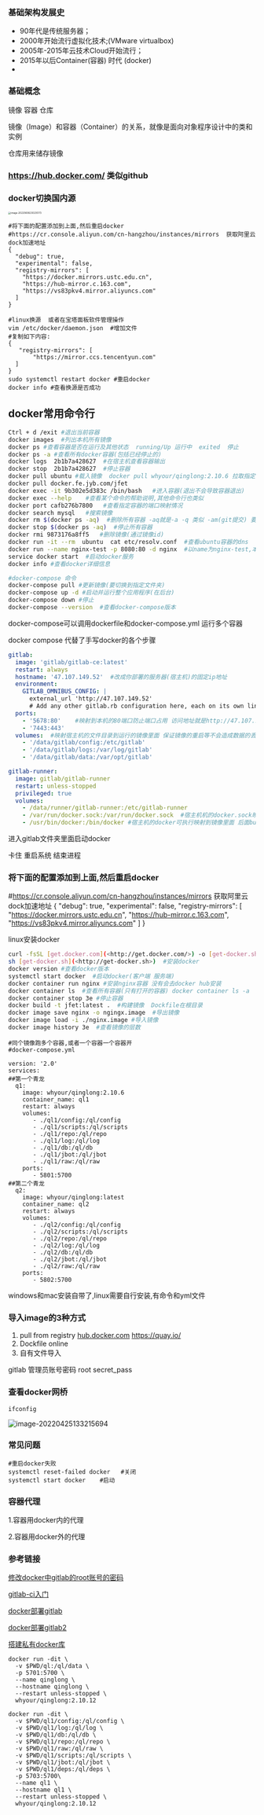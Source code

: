 ### 基础架构发展史

- 90年代是传统服务器；
- 2000年开始流行虚拟化技术;(VMware virtualbox)
- 2005年-2015年云技术Cloud开始流行；
- 2015年以后Container(容器) 时代 (docker)
- 

### 基础概念

镜像  容器   仓库    

镜像（Image）和容器（Container）的关系，就像是面向对象程序设计中的类和实例

仓库用来储存镜像



### https://hub.docker.com/  类似github

### docker切换国内源

<img src="http://image.zhuyuanzheng1.top/image-20220608230235173.png" alt="image-20220608230235173" style="zoom:33%;" />

```shell
#将下面的配置添加到上面,然后重启docker
#https://cr.console.aliyun.com/cn-hangzhou/instances/mirrors  获取阿里云dock加速地址
{
  "debug": true,
  "experimental": false,
  "registry-mirrors": [
    "https://docker.mirrors.ustc.edu.cn",
    "https://hub-mirror.c.163.com",
    "https://vs83pkv4.mirror.aliyuncs.com"  
  ]
}

#linux换源  或者在宝塔面板软件管理操作
vim /etc/docker/daemon.json  #增加文件
#复制如下内容:
{
   "registry-mirrors": [
       "https://mirror.ccs.tencentyun.com"
  ]
}
sudo systemctl restart docker #重启docker
docker info #查看换源是否成功
```



## docker常用命令行

```bash
Ctrl + d /exit #退出当前容器
docker images  #列出本机所有镜像
docker ps #查看容器是否在运行及其他状态  running/Up 运行中  exited  停止  
docker ps -a #查看所有docker容器(包括已经停止的)
docker logs  2b1b7a428627  #在宿主机查看容器输出
docker stop  2b1b7a428627  #停止容器
docker pull ubuntu #载入镜像  docker pull whyour/qinglong:2.10.6 拉取指定镜像
docker pull docker.fe.jyb.com/jfet
docker exec -it 9b302e5d383c /bin/bash   #进入容器(退出不会导致容器退出)
docker exec --help    #查看某个命令的帮助说明,其他命令行也类似
docker port cafb276b7800   #查看指定容器的端口映射情况
docker search mysql   #搜索镜像
docker rm $(docker ps -aq)  #删除所有容器 -aq就是-a -q 类似 -am(git提交) 要先停止才能删除
docker stop $(docker ps -aq)  #停止所有容器
docker rmi 9873176a8ff5   #删除镜像(通过镜像id)
docker run -it --rm  ubuntu  cat etc/resolv.conf  #查看ubuntu容器的dns
docker run --name nginx-test -p 8080:80 -d nginx  #以name为nginx-test,本地端口代理容器80端口,在后台启动容器
service docker start  #启动docker服务
docker info #查看docker详细信息

#docker-compose 命令
docker-compose pull #更新镜像(要切换到指定文件夹)
docker-compose up -d #启动并运行整个应用程序(在后台)
docker-compose down #停止
docker-compose --version  #查看docker-compose版本
```

docker-compose可以调用dockerfile和docker-compose.yml 运行多个容器

docker compose  代替了手写docker的各个步骤



```yml
gitlab:
  image: 'gitlab/gitlab-ce:latest'
  restart: always
  hostname: '47.107.149.52'  #改成你部署的服务器(宿主机)的固定ip地址
  environment:
    GITLAB_OMNIBUS_CONFIG: |
      external_url 'http://47.107.149.52'
      # Add any other gitlab.rb configuration here, each on its own line
  ports:
    - '5678:80'    #映射到本机的80端口防止端口占用 访问地址就是http://47.107.149.52
    - '7443:443'
  volumes:  #映射宿主机的文件目录到运行的镜像里面 保证镜像的重启等不会造成数据的丢失
    - '/data/gitlab/config:/etc/gitlab'
    - '/data/gitlab/logs:/var/log/gitlab'
    - '/data/gitlab/data:/var/opt/gitlab'

gitlab-runner:
  image: gitlab/gitlab-runner
  restart: unless-stopped
  privileged: true
  volumes:
    - /data/runner/gitlab-runner:/etc/gitlab-runner
    - /var/run/docker.sock:/var/run/docker.sock  #宿主机机的docker.sock映射到镜像里面
    - /usr/bin/docker:/bin/docker #宿主机的docker可执行映射到镜像里面 后面build的时候会用到

```

进入gitlab文件夹里面启动docker

卡住 重启系统 结束进程



### 将下面的配置添加到上面,然后重启docker

\#https://cr.console.aliyun.com/cn-hangzhou/instances/mirrors  获取阿里云dock加速地址 { "debug": true, "experimental": false, "registry-mirrors": [ "https://docker.mirrors.ustc.edu.cn", "https://hub-mirror.c.163.com", "https://vs83pkv4.mirror.aliyuncs.com" ] }

linux安装docker

```bash
curl -fsSL [get.docker.com](<http://get.docker.com/>) -o [get-docker.sh](<http://get-docker.sh/>)   #下载安装文件
sh [get-docker.sh](<http://get-docker.sh>)  #安装docker 
docker version #查看docker版本
systemctl start docker  #启动docker(客户端 服务端)
docker container run nginx #安装nginx容器 没有会去docker hub安装
docker container ls  #查看所有容器(只有打开的容器) docker container ls -a  查看全部容器
docker container stop 3e #停止容器
docker build -t jfet:latest .  #构建镜像  Dockfile在根目录
docker image save nginx -o ngingx.image  #导出镜像
docker image load -i ./nginx.image #导入镜像
docker image history 3e  #查看镜像的层数
```

```shell
#同个镜像跑多个容器,或者一个容器一个容器开
#docker-compose.yml

version: '2.0'
services:
##第一个青龙
  q1:
    image: whyour/qinglong:2.10.6
    container_name: ql1
    restart: always
    volumes:
       - ./ql1/config:/ql/config
       - ./ql1/scripts:/ql/scripts
       - ./ql1/repo:/ql/repo
       - ./ql1/log:/ql/log
       - ./ql1/db:/ql/db
       - ./ql1/jbot:/ql/jbot
       - ./ql1/raw:/ql/raw
    ports:
       - 5801:5700
##第二个青龙
  q2:
    image: whyour/qinglong:latest
    container_name: ql2
    restart: always
    volumes:
       - ./ql2/config:/ql/config
       - ./ql2/scripts:/ql/scripts
       - ./ql2/repo:/ql/repo
       - ./ql2/log:/ql/log
       - ./ql2/db:/ql/db
       - ./ql2/jbot:/ql/jbot
       - ./ql2/raw:/ql/raw
    ports:
       - 5802:5700
```

windows和mac安装自带了,linux需要自行安装,有命令和yml文件

### 导入image的3种方式

1. pull from registry  [hub.docker.com](https://hub.docker.com/)   https://quay.io/
2. Dockfile online
3. 自有文件导入



gitlab 管理员账号密码   root   secret_pass



### 查看docker网桥

```shell
ifconfig
```

![image-20220425133215694](http://image.zhuyuanzheng1.top/image-20220425133215694.png)



### 常见问题 

```shell
#重启docker失败
systemctl reset-failed docker   #关闭
systemctl start docker    #启动
```

### 容器代理

1.容器用docker内的代理

2.容器用docker外的代理

### 参考链接

[修改docker中gitlab的root账号的密码](https://blog.csdn.net/daqiang012/article/details/118765409)

[gitlab-ci入门](https://segmentfault.com/a/1190000040801945)

[docker部署gitlab](https://juejin.cn/post/6844904185079545863)

[docker部署gitlab2](https://juejin.cn/post/6844903984554049544)

[搭建私有docker库](https://cloud.tencent.com/developer/article/1718368)





```
docker run -dit \
  -v $PWD/ql:/ql/data \
  -p 5701:5700 \
  --name qinglong \
  --hostname qinglong \
  --restart unless-stopped \
  whyour/qinglong:2.10.12
```

```
docker run -dit \
  -v $PWD/ql1/config:/ql/config \
  -v $PWD/ql1/log:/ql/log \
  -v $PWD/ql1/db:/ql/db \
  -v $PWD/ql1/repo:/ql/repo \
  -v $PWD/ql1/raw:/ql/raw \
  -v $PWD/ql1/scripts:/ql/scripts \
  -v $PWD/ql1/jbot:/ql/jbot \
  -v $PWD/ql1/deps:/ql/deps \
  -p 5703:5700\
  --name ql1 \
  --hostname ql1 \
  --restart unless-stopped \
  whyour/qinglong:2.10.12
```






